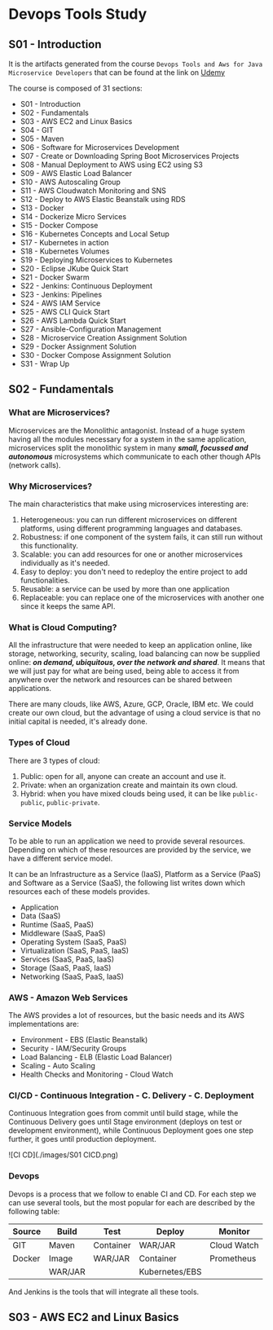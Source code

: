 # Devops Tools Study

## S01 - Introduction
It is the artifacts generated from the course `Devops Tools and Aws for Java Microservice Developers` that can be found at the link on [Udemy](https://www.udemy.com/course/devops-tools-and-aws-for-java-microservice-developers/)

The course is composed of 31 sections:
* S01 - Introduction
* S02 - Fundamentals
* S03 - AWS EC2 and Linux Basics
* S04 - GIT
* S05 - Maven
* S06 - Software for Microservices Development
* S07 - Create or Downloading Spring Boot Microservices Projects
* S08 - Manual Deployment to AWS using EC2 using S3
* S09 - AWS Elastic Load Balancer
* S10 - AWS Autoscaling Group
* S11 - AWS Cloudwatch Monitoring and SNS 
* S12 - Deploy to AWS Elastic Beanstalk using RDS
* S13 - Docker
* S14 - Dockerize Micro Services
* S15 - Docker Compose
* S16 - Kubernetes Concepts and Local Setup
* S17 - Kubernetes in action
* S18 - Kubernetes Volumes
* S19 - Deploying Microservices to Kubernetes
* S20 - Eclipse JKube Quick Start
* S21 - Docker Swarm
* S22 - Jenkins: Continuous Deployment
* S23 - Jenkins: Pipelines
* S24 - AWS IAM Service
* S25 - AWS CLI Quick Start
* S26 - AWS Lambda Quick Start
* S27 - Ansible-Configuration Management
* S28 - Microservice Creation Assignment Solution
* S29 - Docker Assignment Solution
* S30 - Docker Compose Assignment Solution
* S31 - Wrap Up

## S02 - Fundamentals
### What are Microservices?
Microservices are the Monolithic antagonist. Instead of a huge system having all the modules necessary for a system in the same application, microservices split the monolithic system in many ***small, focussed and autonomous*** microsystems which communicate to each other though APIs (network calls). 
### Why Microservices?
The main characteristics that make using microservices interesting are:
1. Heterogeneous: you can run different microservices on different platforms, using different programming languages and databases.
2. Robustness: if one component of the system fails, it can still run without this functionality.
3. Scalable: you can add resources for one or another microservices individually as it's needed.
4. Easy to deploy: you don't need to redeploy the entire project to add functionalities.
5. Reusable: a service can be used by more than one application 
6. Replaceable: you can replace one of the microservices with another one since it keeps the same API.
### What is Cloud Computing?
All the infrastructure that were needed to keep an application online, like storage, networking, security, scaling, load balancing can now be supplied online: ***on demand, ubiquitous, over the network and shared***. It means that we will just pay for what are being used, being able to access it from anywhere over the network and resources can be shared between applications.

There are many clouds, like AWS, Azure, GCP, Oracle, IBM etc. We could create our own cloud, but the advantage of using a cloud service is that no initial capital is needed, it's already done.
### Types of Cloud
There are 3 types of cloud:
1. Public: open for all, anyone can create an account and use it.
2. Private: when an organization create and maintain its own cloud.
3. Hybrid: when you have mixed clouds being used, it can be like `public-public`, `public-private`.
### Service Models
To be able to run an application we need to provide several resources. Depending on which of these resources are provided by the service, we have a different service model.

It can be an Infrastructure as a Service (IaaS), Platform as a Service (PaaS) and Software as a Service (SaaS), the following list writes down which resources each of these models provides.
* Application
* Data (SaaS)
* Runtime (SaaS, PaaS)
* Middleware (SaaS, PaaS)
* Operating System (SaaS, PaaS)
* Virtualization (SaaS, PaaS, IaaS)
* Services (SaaS, PaaS, IaaS)
* Storage (SaaS, PaaS, IaaS)
* Networking (SaaS, PaaS, IaaS)
### AWS - Amazon Web Services
The AWS provides a lot of resources, but the basic needs and its AWS implementations are:
* Environment - EBS (Elastic Beanstalk)
* Security - IAM/Security Groups
* Load Balancing - ELB (Elastic Load Balancer)
* Scaling - Auto Scaling
* Health Checks and Monitoring - Cloud Watch
### CI/CD - Continuous Integration - C. Delivery - C. Deployment
Continuous Integration goes from commit until build stage, while the Continuous Delivery goes until Stage environment (deploys on test or development environment), while Continuous Deployment goes one step further, it goes until production deployment.

![CI CD](./images/S01 CICD.png)

### Devops
Devops is a process that we follow to enable CI and CD. For each step we can use several tools, but the most popular for each are described by the following table:

| Source | Build   | Test      | Deploy         | Monitor     |
|--------|---------|-----------|----------------|-------------|
| GIT    | Maven   | Container | WAR/JAR        | Cloud Watch |
| Docker | Image   | WAR/JAR   | Container      | Prometheus  |
|        | WAR/JAR |           | Kubernetes/EBS |             |

And Jenkins is the tools that will integrate all these tools.

## S03 - AWS EC2 and Linux Basics

